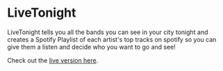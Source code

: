 # LiveTonight
LiveTonight tells you all the bands you can see in your city tonight and creates a Spotify Playlist of each artist's top tracks on spotify so you can give them a listen and decide who you want to go and see!

Check out the [live version here](http://www.texpatnyc.com/LiveTonight/).
